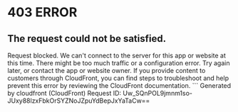 # 403 ERROR

## The request could not be satisfied.

Request blocked. We can't connect to the server for this app or website at this time. There might be too much traffic or a configuration error. Try again later, or contact the app or website owner. If you provide content to customers through CloudFront, you can find steps to troubleshoot and help prevent this error by reviewing the CloudFront documentation. ```
Generated by cloudfront (CloudFront)
Request ID: Uw_SQnPOL9jmnm1so-JUxy88lzxFbkOrSYZNoJZpuYdBepJxYaTaCw==

```


